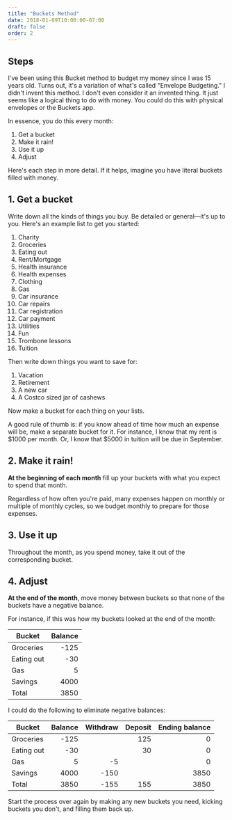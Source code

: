 ```yaml
---
title: "Buckets Method"
date: 2018-01-09T10:00:00-07:00
draft: false
order: 2
---
```




## Steps

I've been using this Bucket method to budget my money since I was 15 years old.  Turns out, it's a variation of what's called "Envelope Budgeting."  I didn't invent this method.  I don't even consider it an invented thing.  It just seems like a logical thing to do with money.  You could do this with physical envelopes or the Buckets app.

In essence, you do this every month:

1. Get a bucket
2. Make it rain!
3. Use it up
4. Adjust

Here's each step in more detail.  If it helps, imagine you have literal buckets filled with money.

## 1. Get a bucket

Write down all the kinds of things you buy.  Be detailed or general&mdash;it's up to you.  Here's an example list to get you started:

1. Charity
2. Groceries
3. Eating out
4. Rent/Mortgage
5. Health insurance
6. Health expenses
7. Clothing
8. Gas
9. Car insurance
10. Car repairs
11. Car registration
12. Car payment
13. Utilities
14. Fun
15. Trombone lessons
16. Tuition

Then write down things you want to save for:

1. Vacation
2. Retirement
3. A new car
4. A Costco sized jar of cashews

Now make a bucket for each thing on your lists.

A good rule of thumb is: if you know ahead of time how much an expense will be, make a separate bucket for it.  For instance, I know that my rent is $1000 per month.  Or, I know that $5000 in tuition will be due in September.

## 2. Make it rain!

**At the beginning of each month** fill up your buckets with what you expect to spend that month.

Regardless of how often you're paid, many expenses happen on monthly or multiple of monthly cycles, so we budget monthly to prepare for those expenses.


## 3. Use it up

Throughout the month, as you spend money, take it out of the corresponding bucket.


## 4. Adjust

**At the end of the month**, move money between buckets so that none of the buckets have a negative balance.

For instance, if this was how my buckets looked at the end of the month:

| Bucket | Balance |
|---|--:|
| Groceries | -125 |
| Eating out | -30 |
| Gas | 5 |
| Savings | 4000 |
| Total | 3850 |

I could do the following to eliminate negative balances:

| Bucket | Balance | Withdraw | Deposit | Ending balance |
|---|--:|--:|--:|--:|
| Groceries | -125 | | 125 | 0 |
| Eating out | -30 | | 30 | 0 |
| Gas | 5 | -5 | | 0 |
| Savings | 4000 | -150 | | 3850 |
| Total | 3850 | -155 | 155 | 3850 |

Start the process over again by making any new buckets you need, kicking buckets you don't, and filling them back up.
